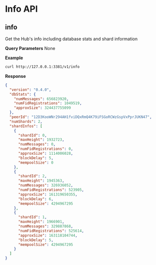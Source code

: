 # Info API

## info

Get the Hub's info including database stats and shard information

**Query Parameters**
None

**Example**

```bash
curl http://127.0.0.1:3381/v1/info

```

**Response**

```json
{
  "version": "0.4.0",
  "dbStats": {
    "numMessages": 656823920,
    "numFidRegistrations": 1049519,
    "approxSize": 324437755099
  },
  "peerId": "12D3KooWNr294AH1fviDQxRmQ4K79iFSGoRCWzGspVxPprJUKN47",
  "numShards": 2,
  "shardInfos": [
    {
      "shardId": 0,
      "maxHeight": 1932723,
      "numMessages": 0,
      "numFidRegistrations": 0,
      "approxSize": 1114006028,
      "blockDelay": 5,
      "mempoolSize": 0
    },
    {
      "shardId": 2,
      "maxHeight": 1945363,
      "numMessages": 326936052,
      "numFidRegistrations": 523905,
      "approxSize": 161319650355,
      "blockDelay": 6,
      "mempoolSize": 4294967295
    },
    {
      "shardId": 1,
      "maxHeight": 1966901,
      "numMessages": 329887868,
      "numFidRegistrations": 525614,
      "approxSize": 163118104744,
      "blockDelay": 5,
      "mempoolSize": 4294967295
    }
  ]
}
```
